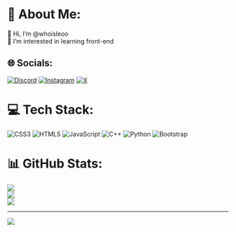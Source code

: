 # 💫 About Me:
👋 Hi, I’m @whoisleoo<br> 🔭 I’m interested in learning front-end<br> 


## 🌐 Socials:
[![Discord](https://img.shields.io/badge/Discord-%237289DA.svg?logo=discord&logoColor=white)](https://discord.gg/leoxereca) [![Instagram](https://img.shields.io/badge/Instagram-%23E4405F.svg?logo=Instagram&logoColor=white)](https://instagram.com/leomtr_) [![X](https://img.shields.io/badge/X-black.svg?logo=X&logoColor=white)](https://x.com/leo_marconato) 

# 💻 Tech Stack:
![CSS3](https://img.shields.io/badge/css3-%231572B6.svg?style=for-the-badge&logo=css3&logoColor=white) ![HTML5](https://img.shields.io/badge/html5-%23E34F26.svg?style=for-the-badge&logo=html5&logoColor=white) ![JavaScript](https://img.shields.io/badge/javascript-%23323330.svg?style=for-the-badge&logo=javascript&logoColor=%23F7DF1E) ![C++](https://img.shields.io/badge/c++-%2300599C.svg?style=for-the-badge&logo=c%2B%2B&logoColor=white) ![Python](https://img.shields.io/badge/python-3670A0?style=for-the-badge&logo=python&logoColor=ffdd54) ![Bootstrap](https://img.shields.io/badge/bootstrap-%238511FA.svg?style=for-the-badge&logo=bootstrap&logoColor=white) 
# 📊 GitHub Stats:
![](https://github-readme-stats.vercel.app/api?username=whoisleoo&theme=dark&hide_border=false&include_all_commits=false&count_private=false)<br/>
![](https://github-readme-streak-stats.herokuapp.com/?user=whoisleoo&theme=dark&hide_border=false)<br/>
![](https://github-readme-stats.vercel.app/api/top-langs/?username=whoisleoo&theme=dark&hide_border=false&include_all_commits=false&count_private=false&layout=compact)

---
[![](https://visitcount.itsvg.in/api?id=whoisleoo&icon=0&color=0)](https://visitcount.itsvg.in)

<!-- Proudly created with GPRM ( https://gprm.itsvg.in ) -->
